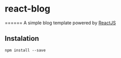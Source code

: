 # react-blog
======
A simple blog template powered by [ReactJS](https://github.com/facebook/react)

## Instalation
`npm install --save`

